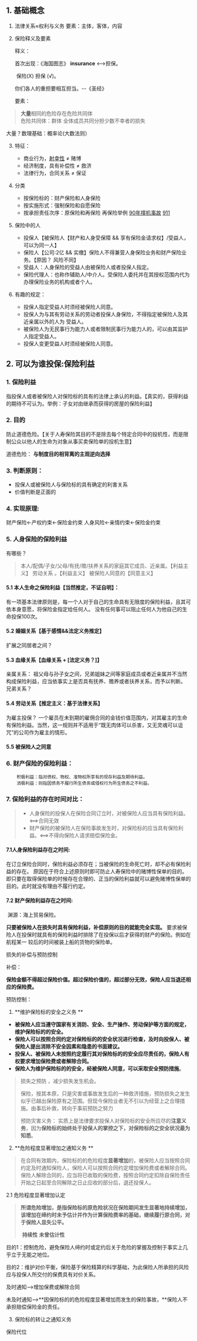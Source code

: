<!--
 * @Description: 
 * @version: 1.0
 * @Author: xuxiaming
 * @Date: 2022-12-10 23:51:24
 * @LastEditors: xuxiaming
 * @LastEditTime: 2022-12-11 23:34:14
-->
## 1. 基础概念 

1.  法律关系≈权利与义务
    要素：主体，客体，内容

2. 保险释义及要素 
   
	释义：
	
	首次出现：《海国图志》    **insurance**  <-->担保。
	
	​	保险(X)  担保 (√)。      
	
	你们各人的重担要相互担当。--《圣经》
	
	要素：
> **大量**相同的危险存在危险共同体		
> 危险共同体：群体 
> 全体成员共同分担少数不幸者的损失 

大量？数理基础：概率论(大数法则）

3. 特征：

   + 商业行为，[射幸性](https://baike.baidu.com/item/%E5%B0%84%E5%B9%B8%E8%A1%8C%E4%B8%BA/3769498?fr=aladdin)       ≠ 赌博
   +  经济制度，具有补偿性  ≠ 救济
   +  法律行为，合同关系      ≠ 保证

3. 分类
   + 按保险标的：财产保险和人身保险  
   + 按实施形式：强制保险和自愿保险 
   + 按承担责任次序：原保险和再保险 
再保险举例 [90年撞机事故](https://wenku.baidu.com/view/1620649f6adc5022aaea998fcc22bcd127ff4258?aggId=1620649f6adc5022aaea998fcc22bcd127ff4258&fr=catalogMain&_wkts_=1671106205304&bdQuery=%E5%86%8D%E4%BF%9D%E9%99%A9%E4%B8%BE%E4%BE%8B)     [911](https://wenku.baidu.com/view/76a2d72a1dd9ad51f01dc281e53a580216fc50b1.html?_wkts_=1671106245626&bdQuery=%E5%86%8D%E4%BF%9D%E9%99%A9%E4%B8%BE%E4%BE%8B+911)
4. 保险中的人

	- 投保人【被保险人【财产和人身受保障 && 享有保险金请求权】/受益人，可以为同一人】  
	- 保险人【公司:2亿 && 实缴】保险人不得兼营人身保险业务和财产保险业务。【原因？ 风险不同】
	- 受益人：人身保险的受益人由被保险人或者投保人指定。  
	- 保险代理人：也称作辅助人/中介人。受保险人委托并在其授权范围内代为办理保险业务的机构或者个人。

5. 有趣的规定：  

	- 投保人指定受益人时须经被保险人同意。
	- 投保人为与其有劳动关系的劳动者投保人身保险，不得指定被保险人及其近亲属以外的人为	受益人。
	- 被保险人为无民事行为能力人或者限制民事行为能力人的，可以由其监护人指定受益人。
	- 投保人变更受益人时须经被保险人同意。



## 2. 可以为谁投保:保险利益
### 1. 保险利益
​	指投保人或者被保险人对保险标的具有的法律上承认的利益。【真实的，获得利益的期待不可认为。举例：子女对由继承而获得的房屋的保险利益】
### 2. 目的
​	防止道德危险。【关于人寿保险其目的不是除去每个特定合同中的投机性，而是限制公众以他人的生命为对象从事买卖保险单的投机生意】

   道德危险： **与制度目的相背离的主观逆向选择**  

### 3. 判断原则：
+ 投保人或被保险人与保险标的具有确定的利害关系
+ 价值判断是正面的  
### 4. 实现原理:
财产保险<-产权约束<-保险金约束
人身风险<-亲情约束<-保险金约束

### 5. 人身保险的保险利益

有哪些？

> 本人/配偶/子女/父母/有抚/赡/扶养关系的家庭其它成员、近亲属。【利益主义】
   > 劳动关系 。【利益主义】
   > 被保险人同意的【同意主义】

#### 5.1 本人生命之保险利益【当然推定，不证自明】：  
有一项基本法律原则是，每一个人对于自己的生命具有无限度的保险利益，且其可依本身意愿，将保险金指定给任何人。
没有任何事可以阻止任何人为他自己的生命投保100次。

#### 5.2 婚姻关系【基于感情&&法定义务推定】 
扩展之同居者之间？

#### 5.3 血缘关系【血缘关系 + [法定义务？]】

 ​亲属关系：
    祖父母与孙子女之间，兄弟姐妹之间等家庭成员或者近亲属并不当然构成保险利益，应当依事实上是否具有抚养、赡养或者扶养关系，而予以判断。  
   兄弟关系？

####  5.4 劳动关系【推定主义：基于法律关系】
为雇主投保？
     一个雇员在未到期的雇佣合同的金钱价值范围内，对其雇主的生命有保险利益。当然，这一规则并不适用于“既无肉体可以杀害，又无灵魂可以诅咒”的公司作为雇主的情形。

 ####   5.5 被保险人之同意


### 6. 财产保险的保险利益：
        积极利益：指对债权、物权、准物权所享有的现存利益及期待利益。
        消极利益：则指因债务不履行所生债务或侵权行为所生债务之不利益。

### 7. 保险利益的存在时间对比：
>+ 人身保险的投保人在保险合同订立时，对被保险人应当具有保险利益。<==>合同无效
>+ 财产保险的被保险人在保险事故发生时，对保险标的应当具有保险利益。<==>不得向保险人请求赔偿保险金。

#### 7.1人身保险利益存在之时间:

​	     在订立保险合同时，保险利益必须存在；当被保险的生命死亡时，却不必有保险利益的存在。  原因在于符合上述原则时即可防止人寿保险中的赌博性保单的目的。即只要在取得保险单的时候存在合理的、正当的保险利益就可以避免赌博性保单的目的。此时就没有理由不履行约定。

#### 7.2 财产保险利益存在之时间:

​	渊源：海上贸易保险。

   **只要被保险人在损失时具有保险利益，补偿原则的目的就能完全实现。**  要求被保险人在投保时就具有的保险利益时排除了在投保以后才获得的财产的保险。例如在航程某一 较后的时间被装上船的货物的保险单。





损失的补偿与预防控制

补偿：

**保险金额不得超过保险价值。超过保险价值的，超过部分无效，保险人应当退还相应的保险费。**



预防控制：

1. **维护保险标的安全之义务 **

+ **被保险人应当遵守国家有关消防、安全、生产操作、劳动保护等方面的规定，维护保险标的的安全。**  
+ **保险人可以按照合同约定对保险标的的安全状况进行检查，及时向投保人、被保险人提出消除不安全因素和隐患的书面建议。**
+ **投保人、被保险人未按照约定履行其对保险标的的安全应尽责任的，保险人有权要求增加保险费或者解除合同。**
+  **保险人为维护保险标的的安全，经被保险人同意，可以采取安全预防措施**。  

>   损失之预防 ，减少损失发生机会。
>
>   保险，按其本原，只是灾害或事故发生后的一种救济措施，预防损失之发生  似乎已越出保险原有之范围。但现今保险业者无不引以为经营上之合理措施。由事后补救，转向于事前预防之努力
>
>预防灾害义务： 实质上是法律要求投保人对保险标的安全所应尽的**注意义务**，因为**保险标的始终处于投保人的掌控之下，对保险标的之安全状况最为知悉**。

2.  **危险程度显著增加之通知义务  **

>在合同有效期内，保险标的的危险程度**显著增加**的，被保险人应当按照合同约定及时通知保险人，保险人可以按照合同约定增加保险费或者解除合同。保险人解除合同的，应当将已收取的保险费，按照合同约定扣除自保险责任开始之日起至合同解除之日止应收的部分后，退还投保人。

2.1  危险程度显著增加认定

>**所谓危险增加，是指保险标的原危险状况在保险期间发生显著地持续增加，该增加在缔约时未予估计并作为计算保险费率的基础，继续履行原合同，对于保险人显失公平。** 
>
>​     **持续性**       **未曾估计性**  

目的1：控制危险，避免保险人缔约时或定约后关于危险的掌握及控制于事实上几乎立于无能之地位。

目的2：维护对价平衡，保险基于保险精算的科学基础，为此保险人所承担的风险应与投保人所交付的保费具有对价关系。

及时通知-->增加保费或解除合同

未及时通知-->**因保险标的的危险程度显著增加而发生的保险事故，**保险人不承担赔偿保险金的责任。

3. 保险标的转让之通知义务  



保险代位

